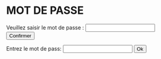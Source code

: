 <h1>MOT DE PASSE</h1>

<form>
  <div>
    <label for="pass">Veuillez saisir le mot de passe : </label>
    <input type="password" id="pass" pattern="ght4">
    <span class="validity"></span>
  </div>
  <div>
    <button>Confirmer</button>
    <a href="http://exemple.com"></a>
  </div>
</form>

<span>Entrez le mot de pass: </span><input type='password' id='password'>
<button id='ok'>Ok</button>
<span id='error'></span>
 
<script>
document.getElementById('ok').addEventListener('click',function(){
    if(document.getElementById('password').value=='azerty'){
        location.href='http://google.fr';
    }
    else{
        document.getElementById('error').innerHTML='Le mot de pass est incorecte';
    }
},false);
 
 
 
</script>
